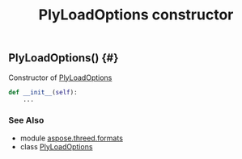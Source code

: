 ﻿---
title: PlyLoadOptions constructor
second_title: Aspose.3D for Python via .NET API References
description: 
type: docs
weight: 10
url: /python-net/aspose.threed.formats/plyloadoptions/__init__/
is_root: false
---

## PlyLoadOptions() {#}

Constructor of [PlyLoadOptions](/3d/python-net/aspose.threed.formats/plyloadoptions)



```python
def __init__(self):
    ...
```





### See Also
* module [aspose.threed.formats](../../)
* class [PlyLoadOptions](/3d/python-net/aspose.threed.formats/plyloadoptions)
